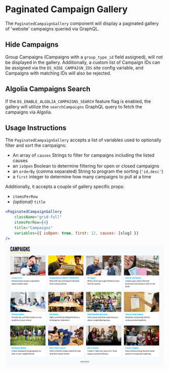 # Paginated Campaign Gallery

The `PaginatedCampaignGallery` component will display a paginated gallery of 'website' campaigns queried via GraphQL.

## Hide Campaigns

Group Campaigns (Campaigns with a `group_type_id` field assigned), will not be displayed in the gallery. Additionally, a custom list of Campaign IDs can be assigned via the `DS_HIDE_CAMPAIGN_IDS` site config variable, and Campaigns with matching IDs will also be rejected.

## Algolia Campaigns Search

If the `DS_ENABLE_ALGOLIA_CAMPAIGNS_SEARCH` feature flag is enabled, the gallery will utilize the `searchCampaigns` GraphQL query to fetch the campaigns via Algolia.

## Usage Instructions

The `PaginatedCampaignGallery` accepts a list of variables used to optionally filter and sort the campaigns:

-   An array of `causes` Strings to filter for campaigns including the listed causes
-   an `isOpen` Boolean to determine filtering for open or closed campaigns
-   an `orderBy` (comma separated) String to program the sorting (`'id,desc'`)
-   a `first` integer to determine how many campaigns to pull at a time

Additionally, it accepts a couple of gallery specific props:

-   `itemsPerRow`
-   _(optional)_ `title`

```jsx
<PaginatedCampaignGallery
    className="grid-full"
    itemsPerRow={4}
    title="Campaigns"
    variables={{ isOpen: true, first: 12, causes: [slug] }}
/>
```

![Example paginated campaign gallery](../../.gitbook/assets/paginated-campaign-gallery.jpg)
